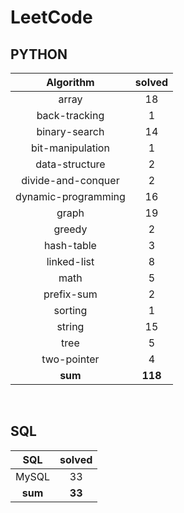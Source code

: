 # LeetCode
## PYTHON
|    Algorithm    | solved |
| :-------------: | :----: |
|array|18|
|back-tracking|1|
|binary-search|14|
|bit-manipulation|1|
|data-structure|2|
|divide-and-conquer|2|
|dynamic-programming|16|
|graph|19|
|greedy|2|
|hash-table|3|
|linked-list|8|
|math|5|
|prefix-sum|2|
|sorting|1|
|string|15|
|tree|5|
|two-pointer|4|
| **sum** | **118**|

<br>

 ## SQL
|    SQL    | solved |
| :-------------: | :----: |
|    MySQL    |33|
| **sum** | **33**|

